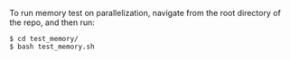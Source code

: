 To run memory test on parallelization, navigate from 
the root directory of the repo, and then run: 

```
$ cd test_memory/
$ bash test_memory.sh
```
